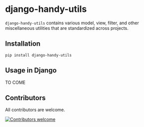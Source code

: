 # django-handy-utils

`django-handy-utils` contains various model, view, filter, and other miscellaneous utilities that are standardized across projects.

## Installation

```shell
pip install django-handy-utils
```

## Usage in Django

TO COME


## Contributors

All contributors are welcome.

[![Contributors welcome](https://www.mfdx.link/badges/open-to-contributors.png)](https://github.com/mfdeux/)